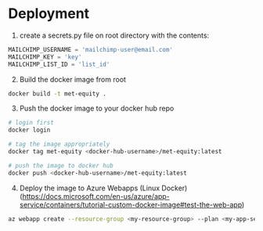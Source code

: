 # Deployment 

1. create a secrets.py file on root directory with the contents:
```py
MAILCHIMP_USERNAME = 'mailchimp-user@email.com'
MAILCHIMP_KEY = 'key'
MAILCHIMP_LIST_ID = 'list_id'
```
2. Build the docker image from root
```sh
docker build -t met-equity .
```
3. Push the docker image to your docker hub repo
```sh
# login first
docker login

# tag the image appropriately
docker tag met-equity <docker-hub-username>/met-equity:latest

# push the image to docker hub
docker push <docker-hub-username>/met-equity:latest
```

4. Deploy the image to Azure Webapps (Linux Docker) (https://docs.microsoft.com/en-us/azure/app-service/containers/tutorial-custom-docker-image#test-the-web-app)
```sh
az webapp create --resource-group <my-resource-group> --plan <my-app-service-plan> --name met-equity --deployment-container-image-name <docker-hub-username>/met-equity:latest
```
